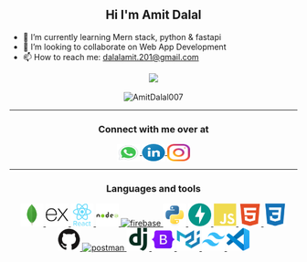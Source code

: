 <h2 align="center">Hi I'm Amit Dalal</h1>

- 🌱 I’m currently learning Mern stack, python & fastapi
- 👯 I’m looking to collaborate on Web App Development
- 📫 How to reach me: dalalamit.201@gmail.com

<!-- <p align="center">
   <img src=" https://github-readme-stats.vercel.app/api?username=AmitDalal007&theme=synthwave&show_icons=true" />
</p>
<p align="center"><img src="https://github-readme-stats.vercel.app/api/top-langs?username=AmitDalal007&show_icons=true&theme=synthwave&locale=en&layout=compact" alt="AmitDalal007" /></p> -->
<p align="center">
<img src = "https://github-readme-stats.vercel.app/api?username=AmitDalal007&show_icons=true&theme=synthwave"/>
</p>

<p align="center"><img src="https://github-readme-stats.vercel.app/api/top-langs?username=AmitDalal007&show_icons=true&theme=synthwave&locale=en&layout=compact" alt="AmitDalal007" /></p>

<hr/>

<h3 align="center">Connect with me over at</h3>

<p align="center">

<a href="https://wa.me/918607430478" target="blank">
    <img align="center" src="Icons/whatsapp.svg" alt="AmitDalal" height="30" width="40" />
</a>
<a href="https://www.linkedin.com/in/amit-dalal-72046b216/" target="blank">
    <img align="center" src="Icons/linkedin.svg" alt="AmitDalal" height="30" width="40" />
</a>
<a href="https://instagram.com/_amit__007" target="blank">
    <img align="center" src="Icons/instagram.svg" alt="AmitDalal" height="30" width="40" />
</a>
</p>

<hr/>

<h3 align="center">Languages and tools</h3>

<p align="center">
<a href="https://www.mongodb.com/cloud/atlas/lp/try2-in?utm_source=google&utm_campaign=gs_apac_india_search_core_brand_atlas_desktop&utm_term=mongodb&utm_medium=cpc_paid_search&utm_ad=e&utm_ad_campaign_id=12212624347" target="_blank"> 
    <img src="https://github.com/devicons/devicon/blob/master/icons/mongodb/mongodb-original.svg" alt="mongoDB" width="40" height="40"/> 
</a>
<a href="https://expressjs.com/" target="_blank"> 
    <img src="https://github.com/devicons/devicon/blob/master/icons/express/express-original.svg" alt="express" width="40" height="40"/> 
</a>
<a href="https://reactnative.dev/" target="_blank"> 
    <img src="https://raw.githubusercontent.com/devicons/devicon/master/icons/react/react-original-wordmark.svg" alt="reactjs" width="40" height="40"/> 
</a>
<a href="https://nodejs.org/en/" target="_blank"> 
    <img src="https://raw.githubusercontent.com/devicons/devicon/master/icons/nodejs/nodejs-original-wordmark.svg" alt="node" width="40" height="40"/> 
</a>
<a href="https://firebase.google.com/" target="_blank"> 
    <img src="https://www.vectorlogo.zone/logos/firebase/firebase-icon.svg" alt="firebase" width="40" height="40"/> 
</a>
<a href="https://www.python.org/" target="_blank"> 
    <img src="https://github.com/devicons/devicon/blob/master/icons/python/python-original.svg" alt="python" width="40" height="40"/> 
</a>
<a href="https://www.python.org/" target="_blank"> 
    <img src="https://github.com/devicons/devicon/blob/master/icons/fastapi/fastapi-original.svg" alt="python" width="40" height="40"/> 
</a>
<a href="https://www.javascript.com/" target="_blank"> 
    <img src="https://github.com/devicons/devicon/blob/master/icons/javascript/javascript-plain.svg" alt="js" width="40" height="40"/> 
</a>
<a href="https://html.com/" target="_blank"> 
    <img src="https://github.com/devicons/devicon/blob/master/icons/html5/html5-plain.svg" alt="html" width="40" height="40"/> 
</a>
<a href="https://www.w3schools.com/css/" target="_blank"> 
    <img src="https://github.com/devicons/devicon/blob/master/icons/css3/css3-plain.svg" alt="css" width="40" height="40"/> 
</a>
<a href="https://git-scm.com/" target="_blank"> 
    <img src="https://github.com/devicons/devicon/blob/master/icons/github/github-original.svg" alt="git" width="40" height="40"/> 
</a>
<a href="https://postman.com" target="_blank"> 
    <img src="https://www.vectorlogo.zone/logos/getpostman/getpostman-icon.svg" alt="postman" width="40" height="40"/> 
</a>
<a href="https://www.djangoproject.com/" target="_blank"> 
    <img src="https://github.com/devicons/devicon/blob/master/icons/django/django-plain.svg" alt="django" width="40" height="40"/> 
</a>
<a href="https://getbootstrap.com/" target="_blank"> 
    <img src="https://github.com/devicons/devicon/blob/master/icons/bootstrap/bootstrap-original.svg" alt="bootstrap" width="40" height="40"/> 
</a>
<a href="https://mui.com/" target="_blank"> 
    <img src="https://github.com/devicons/devicon/blob/master/icons/materialui/materialui-original.svg" alt="materialUI" width="40" height="40"/> 
</a>
<a href="https://tailwindcss.com/" target="_blank"> 
    <img src="https://github.com/devicons/devicon/blob/master/icons/tailwindcss/tailwindcss-plain.svg" alt="materialUI" width="40" height="40"/> 
</a>
<a href="https://code.visualstudio.com/" target="_blank"> 
    <img src="https://github.com/devicons/devicon/blob/master/icons/vscode/vscode-original.svg" alt="materialUI" width="40" height="40"/> 
</a>
</p>
